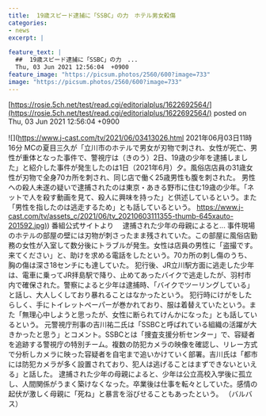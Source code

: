 ```yaml
---
title:  19歳スピード逮捕に「SSBC」の力　ホテル男女殺傷  
categories:
- news
excerpt: |
  
feature_text: |
  ##  19歳スピード逮捕に「SSBC」の力　...
  Thu, 03 Jun 2021 12:56:04  +0900
feature_image: "https://picsum.photos/2560/600?image=733"
image: "https://picsum.photos/2560/600?image=733"
---
```


[https://rosie.5ch.net/test/read.cgi/editorialplus/1622692564/](https://rosie.5ch.net/test/read.cgi/editorialplus/1622692564/)
posted on Thu, 03 Jun 2021 12:56:04  +0900

<!--more-->

![](https://www.j-cast.com/tv/2021/06/03413026.html 2021年06月03日11時16分 MCの夏目三久が「立川市のホテルで男女が刃物で刺され、女性が死亡、男性が重体となった事件で、警視庁は（きのう）2日、19歳の少年を逮捕しました」と紹介した事件が発生したのは1日（2021年6月）夕。風俗店店員の31歳女性が刃物で全身70カ所を刺され、同じ店で働く25歳男性も腹を刺された。 男性への殺人未遂の疑いで逮捕されたのは東京・あきる野市に住む19歳の少年。「ネットで人を殺す動画を見て、殺人に興味を持った」と供述しているという。また「男性を指したのは逃走するため」とも話しているという。 [https://www.j-cast.com/tv/assets_c/2021/06/tv_20210603111355-thumb-645xauto-201592.jpg)](https://www.j-cast.com/tv/assets_c/2021/06/tv_20210603111355-thumb-645xauto-201592.jpg)) 番組公式サイトより 　逮捕された少年の母親によると... 事件現場のホテルの部屋の壁には刃物が刺さったまま残されていた。この部屋に風俗店勤務の女性が入室して数分後にトラブルが発生。女性は店員の男性に「盗撮です。来てください」と、助けを求める電話をしたという。70カ所の刺し傷のうち、胸の傷は深さ18センチにも達していた。 犯行後、JR立川駅方面に逃走した少年は、電車に乗ってJR拝島駅で降り、止めてあったバイクで逃走したが、羽村市内で確保された。警察によると少年は逮捕時、「バイクでツーリングしている」と話し、大人しくしており暴れることはなかったという。 犯行時にけがをしたらしく、手にトイレットペーパーが巻かれており、服は着替えていたという。また「無理心中しようと思ったが、女性に断られてけんかになった」とも話しているという。 元警視庁刑事の吉川祐二氏は「SSBCと呼ばれている組織の活躍が大きかったと思う」とコメント。SSBCとは「捜査支援分析センター」で、容疑者を追跡する警視庁の特別チーム。複数の防犯カメラの映像を確認し、リレー方式で分析しカメラに映った容疑者を自宅まで追いかけていく部署。吉川氏は「都市には防犯カメラが多く設置されており、犯人は逃げることはまずできないといえる」と話した。 逮捕された少年の母親によると、少年は公立高校入学後に孤立し、人間関係がうまく築けなくなった。卒業後は仕事を転々としていた。感情の起伏が激しく母親に「死ね」と暴言を浴びせることもあったという。 （バルバス）
